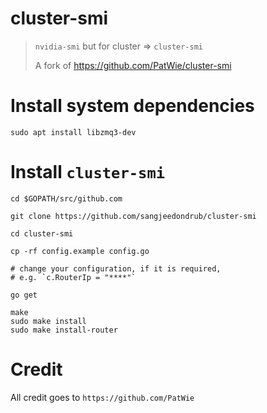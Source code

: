 # cluster-smi

> `nvidia-smi` but for cluster => `cluster-smi`
>
> A fork of https://github.com/PatWie/cluster-smi

# Install system dependencies

```
sudo apt install libzmq3-dev
```

# Install `cluster-smi`

```
cd $GOPATH/src/github.com

git clone https://github.com/sangjeedondrub/cluster-smi

cd cluster-smi

cp -rf config.example config.go

# change your configuration, if it is required,
# e.g. `c.RouterIp = "****"`

go get

make
sudo make install
sudo make install-router
```

# Credit

All credit goes to `https://github.com/PatWie`
